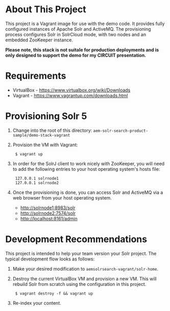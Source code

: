 # About This Project

This project is a Vagrant image for use with the demo code. It provides fully configured instances
of Apache Solr and ActiveMQ. The provisioning process configures Solr in SolrCloud mode, with two
nodes and an embedded ZooKeeper instance. 

**Please note, this stack is not suitale for production deployments and is only designed to support 
the demo for my CIRCUIT presentation.**

# Requirements

* VirtualBox - https://www.virtualbox.org/wiki/Downloads
* Vagrant - https://www.vagrantup.com/downloads.html


# Provisioning Solr 5

1. Change into the root of this directory: `aem-solr-search-product-sample/demo-stack-vagrant`

2. Provision the VM with Vagrant:

        $ vagrant up

3. In order for the SolrJ client to work nicely with ZooKeeper, you will need to add the following entries to your host 
   operating system's hosts file:

        127.0.0.1 solrnode1
        127.0.0.1 solrnode2 

4. Once the provisioning is done, you can access Solr and ActiveMQ via a web browser from your host
   operating system.

    * [http://solrnode1:8983/solr](http://solrnode1:8983/solr)
    * [http://solrnode2:7574/solr](http://solrnode2:7574/solr)
    * [http://localhost:8161/admin](http://localhost:8161/admin)
  
    
# Development Recommendations

This project is intended to help your team version your Solr project. The typical development flow looks as follows:

1. Make your desired modification to `aemsolrsearch-vagrant/solr-home`.

2. Destroy the current VirtualBox VM and provision a new VM. This will rebuild Solr from scratch using the configuration
   in this project.

        $ vagrant destroy -f && vagrant up
        
3. Re-index your content.
